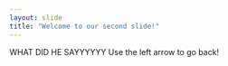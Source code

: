 ```yaml
---
layout: slide
title: "Welcome to our second slide!"
---
```

WHAT DID HE SAYYYYYY
Use the left arrow to go back!
